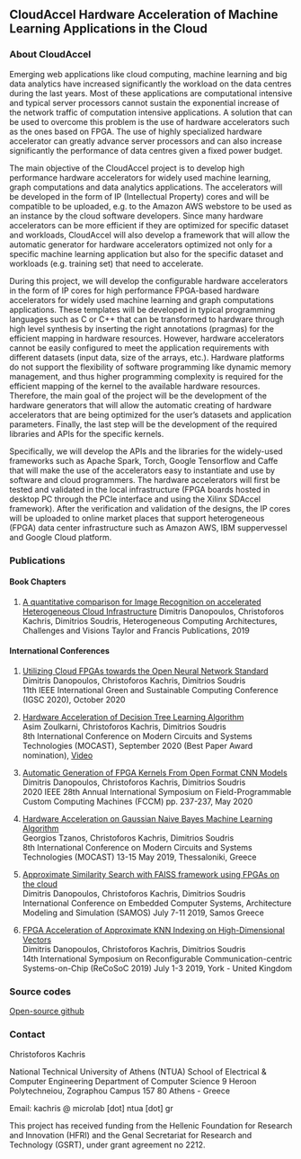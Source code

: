 ## CloudAccel Hardware Acceleration of Machine Learning Applications in the Cloud

### About CloudAccel

Emerging web applications like cloud computing, machine learning and big data analytics have increased significantly the workload on the data centres during the last years. Most of these applications are computational intensive and typical server processors cannot sustain the exponential increase of the network traffic of computation intensive applications.
A solution that can be used to overcome this problem is the use of hardware accelerators such as the ones based on FPGA. The use of highly specialized hardware accelerator can greatly advance server processors and can also increase significantly the performance of data centres given a fixed power budget.

The main objective of the CloudAccel project is to develop high performance hardware accelerators for widely used machine learning, graph computations and data analytics applications. The accelerators will be developed in the form of IP (Intellectual Property) cores and will be compatible to be uploaded, e.g. to the Amazon AWS webstore to be used as an instance by the cloud software developers. Since many hardware accelerators can be more efficient if they are optimized for specific dataset and workloads, CloudAccel will also develop a framework that will allow the automatic generator for hardware accelerators optimized not only for a specific machine learning application but also for the specific dataset and workloads (e.g. training set) that need to accelerate.

During this project, we will develop the configurable hardware accelerators in the form of IP cores for high performance FPGA-based hardware accelerators for widely used machine learning and graph computations applications. These templates will be developed in typical programming languages such as C or C++ that can be transformed to hardware through high level synthesis by inserting the right annotations (pragmas) for the efficient mapping in hardware resources. However, hardware accelerators cannot be easily configured to meet the application requirements with different datasets (input data, size of the arrays, etc.). Hardware platforms do not support the flexibility of software programming like dynamic memory management, and thus higher programming complexity is required for the efficient mapping of the kernel to the available hardware resources. Therefore, the main goal of the project will be the development of the hardware generators that will allow the automatic creating of hardware accelerators that are being optimized for the user’s datasets and application parameters. 
Finally, the last step will be the development of the required libraries and APIs for the specific kernels.

​Specifically, we will develop the APIs and the libraries for the widely-used frameworks such as Apache Spark, Torch, Google Tensorflow and Caffe that will make the use of the accelerators easy to instantiate and use by software and cloud programmers. The hardware accelerators will first be tested and validated in the local infrastructure (FPGA boards hosted in desktop PC through the PCIe interface and using the Xilinx SDAccel framework). After the verification and validation of the designs, the IP cores will be uploaded to online market places that support heterogeneous (FPGA) data center infrastructure such as Amazon AWS, IBM suppervessel and Google Cloud platform.​

### Publications

#### Book Chapters

1. [A quantitative comparison for Image Recognition on accelerated Heterogeneous Cloud Infrastructure](https://www.taylorfrancis.com/books/e/9780429399602)
Dimitris Danopoulos, Christoforos Kachris, Dimitrios Soudris, 
Heterogeneous Computing Architectures, Challenges and Visions
Taylor and Francis Publications, 2019

#### International Conferences


1. [Utilizing Cloud FPGAs towards the Open Neural Network Standard](https://cloudaccel.weebly.com/uploads/1/3/6/6/13662069/2020_suscom_paper.pdf)  
Dimitris Danopoulos, Christoforos Kachris, Dimitrios Soudris  
11th IEEE International Green and Sustainable Computing Conference (IGSC 2020), October 2020

2. [Hardware Acceleration of Decision Tree Learning Algorithm](https://cloudaccel.weebly.com/uploads/1/3/6/6/13662069/2020_mocast_decision_tree.pdf)  
Asim Zoulkarni, Christoforos Kachris, Dimitrios Soudris  
8th International Conference on Modern Circuits and Systems Technologies (MOCAST), September 2020
(Best Paper Award nomination), [Video](https://ml.zmml.uni-bremen.de/video/5f4b4cd6d42f1c7a6a8b4570)

3. [Automatic Generation of FPGA Kernels From Open Format CNN Models](https://www.fccm.org/past/2020/proceedings/2020/pdfs/FCCM2020-65FOvhMqzyMYm99lfeVKyl/580300a237/580300a237.pdf)  
Dimitris Danopoulos, Christoforos Kachris, Dimitrios Soudris  
2020 IEEE 28th Annual International Symposium on Field-Programmable Custom Computing Machines (FCCM)
pp. 237-237, May 2020

4. [Hardware Acceleration on Gaussian Naive Bayes Machine Learning Algorithm](https://cloudaccel.weebly.com/uploads/1/3/6/6/13662069/mocast_paper_naive_bayes.pdf)  
Georgios Tzanos, Christoforos Kachris, Dimitrios Soudris  
8th International Conference on Modern Circuits and Systems Technologies (MOCAST)
13-15 May 2019, Thessaloniki, Greece

5. [Approximate Similarity Search with FAISS framework using FPGAs on the cloud](https://cloudaccel.weebly.com/uploads/1/3/6/6/13662069/samos_faiss_paper.pdf)  
Dimitris Danopoulos, Christoforos Kachris, Dimitrios Soudris  
International Conference on Embedded Computer Systems, Architecture Modeling and Simulation (SAMOS)
July 7-11 2019, Samos Greece

6. [FPGA Acceleration of Approximate KNN Indexing on High-Dimensional Vectors](https://cloudaccel.weebly.com/uploads/1/3/6/6/13662069/faiss_recosoc.pdf)  
Dimitris Danopoulos, Christoforos Kachris, Dimitrios Soudris  
14th International Symposium on Reconfigurable Communication-centric Systems-on-Chip (ReCoSoC 2019)
July 1-3 2019, York - United Kingdom

### Source codes

[Open-source github](https://github.com/cloudaccel)

### Contact

Christoforos Kachris

National Technical University of Athens (NTUA)
School of Electrical & Computer Engineering
Department of Computer Science
9 Heroon Polytechneiou, Zographou Campus
157 80 Athens - Greece

Email:
kachris @ microlab [dot] ntua [dot] gr

This project has received funding from the Hellenic Foundation for Research and Innovation
(HFRI) and the Genal Secretariat for Research and Technology (GSRT), under grant agreement no 2212.

